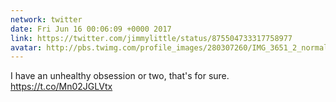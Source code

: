 ```yaml
---
network: twitter
date: Fri Jun 16 00:06:09 +0000 2017
link: https://twitter.com/jimmylittle/status/875504733317758977
avatar: http://pbs.twimg.com/profile_images/280307260/IMG_3651_2_normal.jpg
---
```


I have an unhealthy obsession or two, that's for sure. https://t.co/Mn02JGLVtx
